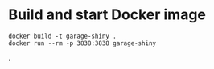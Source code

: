 # Build and start Docker image

```
docker build -t garage-shiny .
docker run --rm -p 3838:3838 garage-shiny
```

.
